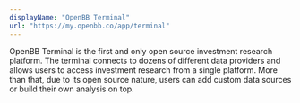 ```yaml
---
displayName: "OpenBB Terminal"
url: "https://my.openbb.co/app/terminal"
---
```


OpenBB Terminal is the first and only open source investment research platform. The terminal connects to dozens of different data providers and allows users to access investment research from a single platform. More than that, due to its open source nature, users can add custom data sources or build their own analysis on top.